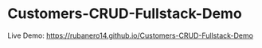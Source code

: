# Customers-CRUD-Fullstack-Demo
Live Demo: https://rubanero14.github.io/Customers-CRUD-Fullstack-Demo

